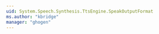 ```yaml
---
uid: System.Speech.Synthesis.TtsEngine.SpeakOutputFormat
ms.author: "kbridge"
manager: "ghogen"
---
```


